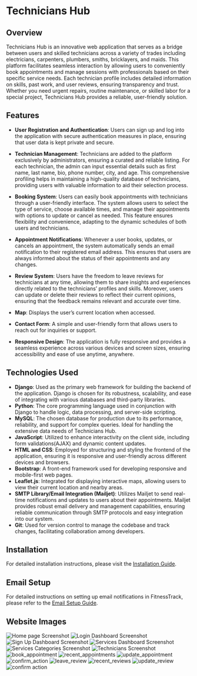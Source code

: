 # Technicians Hub

## Overview
Technicians Hub is an innovative web application that serves as a bridge between users and skilled technicians across a variety of trades including electricians, carpenters, plumbers, smiths, bricklayers, and maids. This platform facilitates seamless interaction by allowing users to conveniently book appointments and manage sessions with professionals based on their specific service needs. Each technician profile includes detailed information on skills, past work, and user reviews, ensuring transparency and trust. Whether you need urgent repairs, routine maintenance, or skilled labor for a special project, Technicians Hub provides a reliable, user-friendly solution.

## Features
- **User Registration and Authentication**: Users can sign up and log into the application with secure authentication measures in place, ensuring that user data is kept private and secure.
  
- **Technician Management**: Technicians are added to the platform exclusively by administrators, ensuring a curated and reliable listing. For each technician, the admin can input essential details such as first name, last name, bio, phone number, city, and age. This comprehensive profiling helps in maintaining a high-quality database of technicians, providing users with valuable information to aid their selection process.

- **Booking System**: Users can easily book appointments with technicians through a user-friendly interface. The system allows users to select the type of service, choose available times, and manage their appointments with options to update or cancel as needed. This feature ensures flexibility and convenience, adapting to the dynamic schedules of both users and technicians.

- **Appointment Notifications**: Whenever a user books, updates, or cancels an appointment, the system automatically sends an email notification to their registered email address. This ensures that users are always informed about the status of their appointments and any changes.

- **Review System**: Users have the freedom to leave reviews for technicians at any time, allowing them to share insights and experiences directly related to the technicians’ profiles and skills. Moreover, users can update or delete their reviews to reflect their current opinions, ensuring that the feedback remains relevant and accurate over time.

- **Map**: Displays the user’s current location when accessed.

- **Contact Form**: A simple and user-friendly form that allows users to reach out for inquiries or support.

- **Responsive Design**: The application is fully responsive and provides a seamless experience across various devices and screen sizes, ensuring accessibility and ease of use anytime, anywhere.


## Technologies Used

- **Django**: Used as the primary web framework for building the backend of the application. Django is chosen for its robustness, scalability, and ease of integrating with various databases and third-party libraries.
- **Python**: The core programming language used in conjunction with Django to handle logic, data processing, and server-side scripting.
- **MySQL**: The chosen database for production due to its performance, reliability, and support for complex queries. Ideal for handling the extensive data needs of Technicians Hub.
- **JavaScript**: Utilized to enhance interactivity on the client side, including form validations(AJAX) and dynamic content updates.
- **HTML and CSS**: Employed for structuring and styling the frontend of the application, ensuring it is responsive and user-friendly across different devices and browsers.
- **Bootstrap**: A front-end framework used for developing responsive and mobile-first web pages.
- **Leaflet.js**: Integrated for displaying interactive maps, allowing users to view their current location and nearby areas.
 - **SMTP Library/Email Integration (Mailjet)**: Utilizes Mailjet to send real-time notifications and updates to users about their appointments. Mailjet provides robust email delivery and management capabilities, ensuring reliable communication through SMTP protocols and easy integration into our system.
- **Git**: Used for version control to manage the codebase and track changes, facilitating collaboration among developers.

## Installation

For detailed installation instructions, please visit the [Installation Guide](https://github.com/talakh1798/Technicians-Hub/wiki/Installation-Guide-for-Technicians-Hub).

## Email Setup

For detailed instructions on setting up email notifications in FitnessTrack, please refer to the [Email Setup Guide](https://github.com/talakh1798/Technicians-Hub/wiki/Email-Setup-for-Technicians-Hub).




## Website Images

![Home page Screenshot](https://github.com/user-attachments/assets/b4e24ced-7be8-4771-b58b-5c682c6d868a?raw=true)
![Login Dashboard Screenshot](https://github.com/user-attachments/assets/8f3cb58d-7fb6-42f7-9e64-3b902faf52a9?raw=true)
![Sign Up Dashboard Screenshot](https://github.com/user-attachments/assets/a165016e-a069-43e1-bc12-c20205443129?raw=true)
![Services Dashboard Screenshot](https://github.com/user-attachments/assets/470debfd-9be4-4beb-b304-c15e92782a1c?raw=true)
![Services Categories Screenshot](https://github.com/user-attachments/assets/77b1c165-d87f-41c4-acee-ea7679f1ba6b?raw=true)
![Technicians Screenshot](https://github.com/user-attachments/assets/c8c1b3f7-f255-4821-8850-3b82eac0a14b?raw=true)
![book_appointment](https://github.com/user-attachments/assets/ace85ad1-e9d4-4500-a46f-b47f1df45996)
![recent_appointments](https://github.com/user-attachments/assets/c9cca1a4-40bb-4df8-941e-090e388c717b)
![update_appointment](https://github.com/user-attachments/assets/d5bb1c18-148f-496c-a18b-3a2254bb0d63)
![confirm_action](https://github.com/user-attachments/assets/967ce83d-4ebb-427a-a2e0-a3ff47af903f)
![leave_review](https://github.com/user-attachments/assets/a9b367f7-eaad-4853-929e-41f7938f667d)
![recent_reviews](https://github.com/user-attachments/assets/5664a2bf-31cf-433d-8597-0c70969eecb8)
![update_review](https://github.com/user-attachments/assets/f87f95c3-6d96-46e0-a79b-2f8928a6475c)
![confirm action](https://github.com/user-attachments/assets/3ad82b89-2b87-4140-b14c-606ffa63f9f4)


















